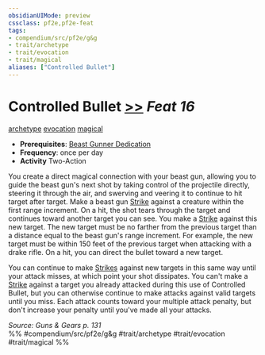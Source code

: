 ```yaml
---
obsidianUIMode: preview
cssclass: pf2e,pf2e-feat
tags:
- compendium/src/pf2e/g&g
- trait/archetype
- trait/evocation
- trait/magical
aliases: ["Controlled Bullet"]
---
```

# Controlled Bullet  [>>](chapter-9-playing-the-game.md#Actions "Two-Action") *Feat 16*  
[archetype](archetype.md "Archetype Feat Trait")  [evocation](evocation.md "Evocation School Trait")  [magical](magical.md "Magical Item Trait")  

- **Prerequisites**: [Beast Gunner Dedication](beast-gunner-dedication-g-g.md)
- **Frequency**: once per day
- **Activity** Two-Action

You create a direct magical connection with your beast gun, allowing you to guide the beast gun's next shot by taking control of the projectile directly, steering it through the air, and swerving and veering it to continue to hit target after target. Make a beast gun [Strike](strike.md) against a creature within the first range increment. On a hit, the shot tears through the target and continues toward another target you can see. You make a [Strike](strike.md) against this new target. The new target must be no farther from the previous target than a distance equal to the beast gun's range increment. For example, the new target must be within 150 feet of the previous target when attacking with a drake rifle. On a hit, you can direct the bullet toward a new target.

You can continue to make [Strikes](strike.md) against new targets in this same way until your attack misses, at which point your shot dissipates. You can't make a [Strike](strike.md) against a target you already attacked during this use of Controlled Bullet, but you can otherwise continue to make attacks against valid targets until you miss. Each attack counts toward your multiple attack penalty, but don't increase your penalty until you've made all your attacks.

*Source: Guns & Gears p. 131*  
%% #compendium/src/pf2e/g&g #trait/archetype #trait/evocation #trait/magical %%